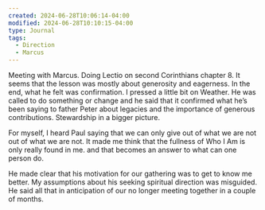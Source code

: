 ```yaml
---
created: 2024-06-28T10:06:14-04:00
modified: 2024-06-28T10:10:15-04:00
type: Journal
tags:
  - Direction
  - Marcus
---
```


Meeting with Marcus. Doing Lectio on second Corinthians chapter 8. It seems that the lesson was mostly about generosity and eagerness. In the end, what he felt was confirmation. I pressed a little bit on Weather. He was called to do something or change and he said that it confirmed what he’s been saying to father Peter about legacies and the importance of generous contributions. Stewardship in a bigger picture.

For myself, I heard Paul saying that we can only give out of what we are not out of what we are not. It made me think that the fullness of Who I Am is only really found in me. and that becomes an answer to what can one person do.

He made clear that his motivation for our gathering was to get to know me better. My assumptions about his seeking spiritual direction was misguided. He said all that in anticipation of our no longer meeting together in a couple of months.
